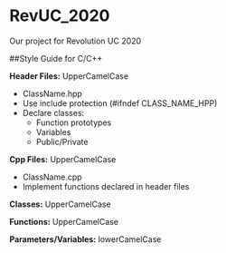# RevUC_2020
Our project for Revolution UC 2020

##Style Guide for C/C++

**Header Files:** UpperCamelCase
- ClassName.hpp
- Use include protection (#ifndef CLASS_NAME_HPP)
- Declare classes:
  - Function prototypes
  - Variables
  - Public/Private
  
**Cpp Files:** UpperCamelCase
- ClassName.cpp
- Implement functions declared in header files

**Classes:** UpperCamelCase

**Functions:** UpperCamelCase

**Parameters/Variables:** lowerCamelCase
